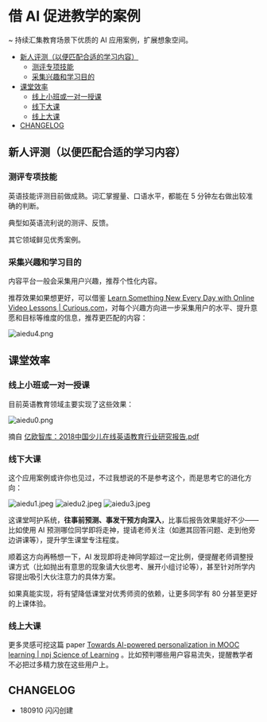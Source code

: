 # 借 AI 促进教学的案例

~ 持续汇集教育场景下优质的 AI 应用案例，扩展想象空间。

* [新人评测（以便匹配合适的学习内容）](infobestpracticeaiedu.md#新人评测以便匹配合适的学习内容)
  * [测评专项技能](infobestpracticeaiedu.md#测评专项技能)
  * [采集兴趣和学习目的](infobestpracticeaiedu.md#采集兴趣和学习目的)
* [课堂效率](infobestpracticeaiedu.md#课堂效率)
  * [线上小班或一对一授课](infobestpracticeaiedu.md#线上小班或一对一授课)
  * [线下大课](infobestpracticeaiedu.md#线下大课)
  * [线上大课](infobestpracticeaiedu.md#线上大课)
* [CHANGELOG](infobestpracticeaiedu.md#changelog)

## 新人评测（以便匹配合适的学习内容）

### 测评专项技能

英语技能评测目前做成熟。词汇掌握量、口语水平，都能在 5 分钟左右做出较准确的判断。

典型如英语流利说的测评、反馈。

其它领域鲜见优秀案例。

### 采集兴趣和学习目的

内容平台一般会采集用户兴趣，推荐个性化内容。

推荐效果如果想更好，可以借鉴 [Learn Something New Every Day with Online Video Lessons \| Curious.com](https://curious.com/)，对每个兴趣方向进一步采集用户的水平、提升意愿和目标等维度的信息，推荐更匹配的内容：

![aiedu4.png](http://openmindclub.zoomquiet.top/ishanshan/aiedu4.png)

## 课堂效率

### 线上小班或一对一授课

目前英语教育领域主要实现了这些效果：

![aiedu0.png](http://openmindclub.zoomquiet.top/ishanshan/aiedu0.png)

摘自 [亿欧智库：2018中国少儿在线英语教育行业研究报告.pdf](https://img1.iyiou.com/ThinkTank/2018/%E4%BA%BF%E6%AC%A7%E6%99%BA%E5%BA%93%EF%BC%9A2018%E4%B8%AD%E5%9B%BD%E5%B0%91%E5%84%BF%E5%9C%A8%E7%BA%BF%E8%8B%B1%E8%AF%AD%E6%95%99%E8%82%B2%E8%A1%8C%E4%B8%9A%E7%A0%94%E7%A9%B6%E6%8A%A5%E5%91%8A.pdf)

### 线下大课

这个应用案例或许你也见过，不过我想说的不是参考这个，而是思考它的进化方向：

![aiedu1.jpeg](http://openmindclub.zoomquiet.top/ishanshan/aiedu1.jpeg?imageView2/2/w/350) ![aiedu2.jpeg](http://openmindclub.zoomquiet.top/ishanshan/aiedu2.jpeg) ![aiedu3.jpeg](http://openmindclub.zoomquiet.top/ishanshan/aiedu3.jpeg?imageView2/2/w/400)

这课堂呵护系统，**往事前预测、事发干预方向深入**，比事后报告效果能好不少——比如使用 AI 预测哪位同学即将走神，提请老师关注（如邀其回答问题、走到他旁边讲课等），提升学生课堂专注程度。

顺着这方向再畅想一下，AI 发现即将走神同学超过一定比例，便提醒老师调整授课方式（比如抛出有意思的现象请大伙思考、展开小组讨论等），甚至针对所学内容提出吸引大伙注意力的具体方案。

如果真能实现，将有望降低课堂对优秀师资的依赖，让更多同学有 80 分甚至更好的上课体验。

### 线上大课

更多灵感可挖这篇 paper [Towards AI-powered personalization in MOOC learning \| npj Science of Learning](https://www.nature.com/articles/s41539-017-0016-3#Sec1) 。比如预判哪些用户容易流失，提醒教学者不必把过多精力放在这些用户上。

## CHANGELOG

* 180910 闪闪创建

